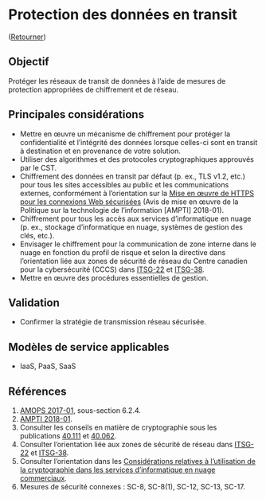 # Protection des données en transit

([Retourner](../README.md))

## Objectif

Protéger les réseaux de transit de données à l’aide de mesures de protection appropriées de chiffrement et de réseau.

## Principales considérations

* Mettre en œuvre un mécanisme de chiffrement pour protéger la confidentialité et l’intégrité des données lorsque celles-ci sont en transit à destination et en provenance de votre solution.
* Utiliser des algorithmes et des protocoles cryptographiques approuvés par le CST.
* Chiffrement des données en transit par défaut (p. ex., TLS v1.2, etc.) pour tous les sites accessibles au public et les communications externes, conformément à l’orientation sur la [Mise en œuvre de HTTPS pour les connexions Web sécurisées](https://www.canada.ca/fr/gouvernement/systeme/gouvernement-numerique/technologiques-modernes-nouveaux/avis-mise-oeuvre-politique/mise-oeuvre-https-connexions-web-securisees-ampti.html) (Avis de mise en œuvre de la Politique sur la technologie de l’information [AMPTI] 2018-01).
* Chiffrement pour tous les accès aux services d’informatique en nuage (p. ex., stockage d’informatique en nuage, systèmes de gestion des clés, etc.).
* Envisager le chiffrement pour la communication de zone interne dans le nuage en fonction du profil de risque et selon la directive dans l’orientation liée aux zones de sécurité de réseau du Centre canadien pour la cybersécurité (CCCS) dans [ITSG-22](https://cyber.gc.ca/sites/default/files/publications/itsg-22-fra_4.pdf) et [ITSG-38](https://cyber.gc.ca/fr/orientation/considerations-de-conception-relatives-au-positionnement-des-services-dans-les-zones).
* Mettre en œuvre des procédures essentielles de gestion.

## Validation

* Confirmer la stratégie de transmission réseau sécurisée.

## Modèles de service applicables

* IaaS, PaaS, SaaS

## Références

1. [AMOPS 2017-01](https://www.canada.ca/fr/gouvernement/systeme/gouvernement-numerique/innovations-gouvernementales-numeriques/services-informatique-nuage/orientation-utilisation-securisee-services-commerciaux-informatique-nuage-amops.html), sous-section 6.2.4.
2. [AMPTI 2018-01](https://www.canada.ca/fr/gouvernement/systeme/gouvernement-numerique/technologiques-modernes-nouveaux/avis-mise-oeuvre-politique/mise-oeuvre-https-connexions-web-securisees-ampti.html).
3. Consulter les conseils en matière de cryptographie sous les publications [40.111](https://cyber.gc.ca/fr/orientation/algorithmes-cryptographiques-pour-linformation-non-classifie-protege-et-protege-b) et [40.062](https://cyber.gc.ca/sites/default/files/publications/itsap40062-fr_0.pdf).
4. Consulter l’orientation liée aux zones de sécurité de réseau dans [ITSG-22](https://cyber.gc.ca/sites/default/files/publications/itsg-22-fra_4.pdf) et [ITSG-38](https://cyber.gc.ca/fr/orientation/considerations-de-conception-relatives-au-positionnement-des-services-dans-les-zones).
5. Consulter l’orientation dans les [Considérations relatives à l’utilisation de la cryptographie dans les services d’informatique en nuage commerciaux](https://www.canada.ca/fr/gouvernement/systeme/gouvernement-numerique/innovations-gouvernementales-numeriques/services-informatique-nuage/consideration-utilisation-crrptographie-services-informatique-nauge.html).
6. Mesures de sécurité connexes : SC-8, SC-8(1), SC-12, SC-13, SC-17.
